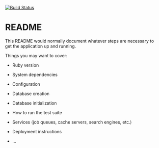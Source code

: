 [![Build Status](https://travis-ci.org/Brendao1/instagram-challenge.svg?branch=master)](https://travis-ci.org/Brendao1/instagram-challenge)

# README

This README would normally document whatever steps are necessary to get the
application up and running.

Things you may want to cover:

* Ruby version

* System dependencies

* Configuration

* Database creation

* Database initialization

* How to run the test suite

* Services (job queues, cache servers, search engines, etc.)

* Deployment instructions

* ...
